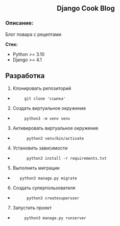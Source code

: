 <h2 align='center'> Django Cook Blog</h2>

### Описание:
Блог повара с рецептами

**Стек:**
- Python >= 3.10
- Django >= 4.1

## Разработка
1) Клонировать репозиторий  
 *          git clone 'ссылка'
2) Создать виртуальное окружение
 *          python3 -m venv venv
3) Активировать виртуальное окружение
*           python3 venv/bin/activate
4) Установить зависимости
*           python3 install -r requirements.txt
5) Выполнить миграции
*        python3 manage.py migrate
6) Создать суперпользователя
*           python3 createsuperuser
7) Запустить проект
 *          python3 manage.py runserver 
